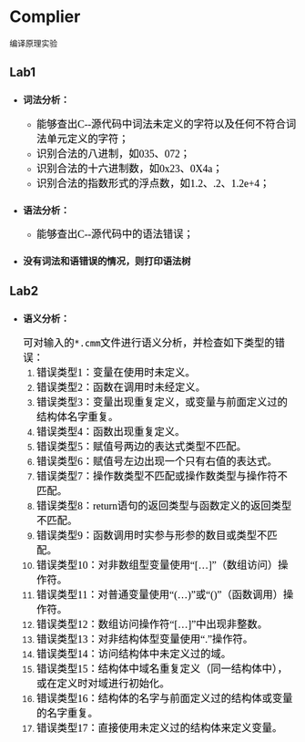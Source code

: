# Complier
编译原理实验
## Lab1
-  ### <font face="宋体">词法分析：</font>
    - <font color=black size=4 face="宋体">能够查出C--源代码中词法未定义的字符以及任何不符合词法单元定义的字符；</font>
    - <font color=black size=4 face="宋体">识别合法的八进制，如035、072；</font>
    - <font color=black size=4 face="宋体">识别合法的十六进制数，如0x23、0X4a；</font>
    - <font color=black size=4 face="宋体">识别合法的指数形式的浮点数，如1.2、.2、1.2e+4；</font>
- ### <font face="宋体">语法分析：</font>
    - <font color=black size=4 face="宋体">能够查出C--源代码中的语法错误；</font>
- ### <font face="宋体">没有词法和语错误的情况，则打印语法树</font>

## Lab2
-  ### <font face="宋体">语义分析：</font>
    <font color=black size=4 face="宋体">可对输入的`*.cmm`文件进行语义分析，并检查如下类型的错误：</font>
    1. <font color=black size=4 face="宋体">错误类型1：变量在使用时未定义。</font>
    2. <font color=black size=4 face="宋体">错误类型2：函数在调用时未经定义。</font>
    3. <font color=black size=4 face="宋体">错误类型3：变量出现重复定义，或变量与前面定义过的结构体名字重复。</font>
    4. <font color=black size=4 face="宋体">错误类型4：函数出现重复定义。</font>
    5. <font color=black size=4 face="宋体">错误类型5：赋值号两边的表达式类型不匹配。</font>
    6. <font color=black size=4 face="宋体">错误类型6：赋值号左边出现一个只有右值的表达式。</font>
    7. <font color=black size=4 face="宋体">错误类型7：操作数类型不匹配或操作数类型与操作符不匹配。</font>
    8. <font color=black size=4 face="宋体">错误类型8：return语句的返回类型与函数定义的返回类型不匹配。</font>
    9. <font color=black size=4 face="宋体">错误类型9：函数调用时实参与形参的数目或类型不匹配。</font>
    10. <font color=black size=4 face="宋体">错误类型10：对非数组型变量使用“[…]”（数组访问）操作符。</font>
    11. <font color=black size=4 face="宋体">错误类型11：对普通变量使用“(…)”或“()”（函数调用）操作符。</font>
    12. <font color=black size=4 face="宋体">错误类型12：数组访问操作符“[…]”中出现非整数。</font>
    13. <font color=black size=4 face="宋体">错误类型13：对非结构体型变量使用“.”操作符。</font>
    14. <font color=black size=4 face="宋体">错误类型14：访问结构体中未定义过的域。</font>
    15. <font color=black size=4 face="宋体">错误类型15：结构体中域名重复定义（同一结构体中），或在定义时对域进行初始化。</font>
    16. <font color=black size=4 face="宋体">错误类型16：结构体的名字与前面定义过的结构体或变量的名字重复。</font>
    17. <font color=black size=4 face="宋体">错误类型17：直接使用未定义过的结构体来定义变量。</font>



